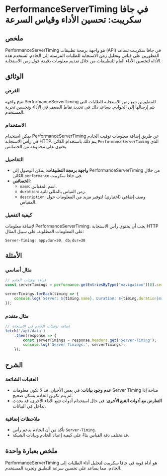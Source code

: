 <!--
Meta Description: # PerformanceServerTiming في جافا سكريبت: تحسين الأداء وقياس السرعة ## ملخص PerformanceServerTiming هو واجهة برمجة تطبيقات (API) في جافا سكريبت تساعد ...
Meta Keywords: performanceservertiming, الخادم, timing, على, الاستجابة
-->

# PerformanceServerTiming في جافا سكريبت: تحسين الأداء وقياس السرعة

## ملخص
PerformanceServerTiming هو واجهة برمجة تطبيقات (API) في جافا سكريبت تساعد المطورين على قياس وتحليل زمن الاستجابة للطلبات المرسلة إلى الخادم. تُستخدم هذه الأداة لتحسين الأداء العام للتطبيقات من خلال تقديم معلومات دقيقة حول زمن الاستجابة.

## الوثائق
### الغرض
تتيح واجهة PerformanceServerTiming للمطورين تتبع زمن الاستجابة للطلبات التي يتم إرسالها إلى الخوادم. يساعد ذلك في تحديد نقاط الضعف في الأداء وتحسين تجربة المستخدم.

### الاستخدام
يمكن استخدام PerformanceServerTiming عن طريق إضافة معلومات توقيت الخادم في رأس الاستجابة HTTP. يتم ذلك باستخدام الكائن `PerformanceServerTiming` الذي يحتوي على مجموعة من الخصائص.

### التفاصيل
- **واجهة برمجة التطبيقات**: يمكن الوصول إلى PerformanceServerTiming من خلال الكائن `performance` في جافا سكريبت.
- **الخصائص**:
  - `name`: اسم المقياس.
  - `duration`: زمن القياس بالمللي ثانية.
  - `description`: وصف إضافي (اختياري) لتوفير مزيد من المعلومات حول المقياس.

### كيفية التفعيل
لإضافة معلومات PerformanceServerTiming، يجب أن يحتوي رأس الاستجابة HTTP على المعلومات المطلوبة. على سبيل المثال:
```
Server-Timing: app;dur=50, db;dur=30
```

## الأمثلة
### مثال أساسي
```javascript
// قراءة توقيتات الخادم
const serverTimings = performance.getEntriesByType("navigation")[0].serverTiming;

serverTimings.forEach(timing => {
    console.log(`Server: ${timing.name}, Duration: ${timing.duration}ms`);
});
```

### مثال متقدم
```javascript
// إضافة توقيتات الخادم في الاستجابة
fetch('/api/data')
    .then(response => {
        const serverTimings = response.headers.get('Server-Timing');
        console.log('Server Timings:', serverTimings);
    });
```

## الشرح
### العقبات الشائعة
- **عدم وجود بيانات**: في بعض الأحيان، قد لا تكون معلومات Server Timing متاحة إذا لم يتم تكوين الخادم بشكل صحيح.
- **التعارض مع أدوات التتبع الأخرى**: في حال استخدام أدوات تتبع الأداء الأخرى، قد يحدث تداخل في البيانات.

### ملاحظات إضافية
- تأكد من أن الخادم يدعم رأس `Server-Timing`.
- قد تختلف دقة القياس بناءً على كيفية إعداد الخادم وبيانات الشبكة.

## ملخص بعبارة واحدة
PerformanceServerTiming هو أداة قوية في جافا سكريبت لتحليل أداء الطلبات إلى الخادم، مما يساعد على تحسين سرعة التطبيق وتجربة المستخدم.